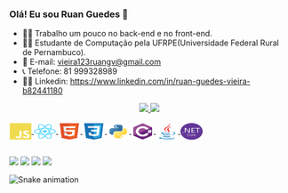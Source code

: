 ### Olá! Eu sou Ruan Guedes 👋


- 👨‍💻 Trabalho um pouco no back-end e no front-end.
- 👨‍🎓 Estudante de Computação pela UFRPE(Universidade Federal Rural de Pernambuco).
- 📧 E-mail: vieira123ruangv@gmail.com
- 📞 Telefone: 81 999328989
- 🙋‍♂️ Linkedin: https://www.linkedin.com/in/ruan-guedes-vieira-b82441180


<div align="center">
  <a href="https://github.com/R-gu3des">
  <img height="180em" src="https://github-readme-stats.vercel.app/api?username=R-gu3des&show_icons=true&theme=dracula&include_all_commits=true&count_private=true"/>
  <img height="180em" src="https://github-readme-stats.vercel.app/api/top-langs/?username=R-gu3des&layout=compact&langs_count=7&theme=dracula"/>
</div>
<div style="display: inline_block"><br>
  <img align="center" alt="Ruan-Js" height="30" width="40" src="https://raw.githubusercontent.com/devicons/devicon/master/icons/javascript/javascript-plain.svg">
  <img align="center" alt="Ruan-React" height="30" width="40" src="https://raw.githubusercontent.com/devicons/devicon/master/icons/react/react-original.svg">
  <img align="center" alt="Ruan-HTML" height="30" width="40" src="https://raw.githubusercontent.com/devicons/devicon/master/icons/html5/html5-original.svg">
  <img align="center" alt="Ruan-CSS" height="30" width="40" src="https://raw.githubusercontent.com/devicons/devicon/master/icons/css3/css3-original.svg">
  <img align="center" alt="Ruan-Python" height="30" width="40" src="https://raw.githubusercontent.com/devicons/devicon/master/icons/python/python-original.svg">
  <img align="center" alt="Ruan-Csharp" height="30" width="40" src="https://raw.githubusercontent.com/devicons/devicon/master/icons/csharp/csharp-original.svg">
  <img align="center" alt="Ruan-java" height="30" width="40" src="https://raw.githubusercontent.com/devicons/devicon/master/icons/java/java-original.svg">
  <img align="center" alt="Ruan-dotnet" height="30" width="40" src="https://raw.githubusercontent.com/devicons/devicon/master/icons/dotnetcore/dotnetcore-original.svg">
</div>
  
  ##
 
<div> 
  <a href="https://www.instagram.com/guedes.ruan/" target="_blank"><img src="https://img.shields.io/badge/-Instagram-%23E4405F?style=for-the-badge&logo=instagram&logoColor=white" target="_blank"></a>
 <a href="https://discord.gg/pDbY76q8Qf" target="_blank"><img src="https://img.shields.io/badge/Discord-7289DA?style=for-the-badge&logo=discord&logoColor=white" target="_blank"></a> 
  <a href = "mailto:vieira123ruangv@gamil.com"><img src="https://img.shields.io/badge/-Gmail-%23333?style=for-the-badge&logo=gmail&logoColor=white" target="_blank"></a>
  <a href="https://www.linkedin.com/in/ruan-guedes-vieira-b82441180" target="_blank"><img src="https://img.shields.io/badge/-LinkedIn-%230077B5?style=for-the-badge&logo=linkedin&logoColor=white" target="_blank"></a> 
 
  ![Snake animation](https://github.com/R-gu3des/R-gu3des/blob/output/github-contribution-grid-snake.svg)
 
</div>
